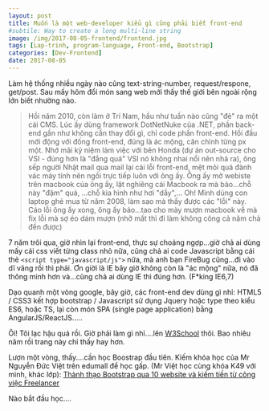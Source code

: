 ```yaml
---
layout: post
title: Muốn là một web-developer kiểu gì cũng phải biết front-end
#subtile: Way to create a long multi-line string
image: /img/2017-08-05-frontend/frontend.jpg
tags: [Lap-trinh, program-language, Front-end, Bootstrap]
categories: [Dev-Frontend]
date: 2017-08-05
---
```



Làm hệ thống nhiều ngày nào cũng text-string-number, request/respone, get/post. Sau mấy hôm đổi món sang web mới thấy thế giới bên ngoài rộng lớn biết nhường nào.

>Hồi năm 2010, còn làm ở Trí Nam, hầu như tuần nào cũng "đẻ" ra một cái CMS. Lúc ấy dùng framework DotNetNuke của .NET, phần back-end gần như không cần thay đổi gì, chỉ code phần front-end. Hồi đầu mới động với đống front-end, đúng là ác mộng, căn chỉnh từng px một. Nhớ mãi kỷ niệm làm việc với bên Honda (dự án out-source cho VSI - đúng hơn là "đắng quá" VSI nó không nhai nổi nên nhả ra), ông sếp người Nhật mail qua mail lại cái lỗi front-end, mệt mỏi quá đành vác máy tính nên ngồi trực tiếp luôn với ông ấy. Ông ấy mở webiste trên macbook của ông ấy, lật nghiêng cái Macbook ra mà bảo...chỗ này "đậm" quá, ...chỗ kia hình như hơi "dầy",... Oh! Mình dùng con laptop ghẻ mua từ năm 2008, làm sao mà thấy được các "lỗi" này. Cáo lỗi ông ấy xong, ông ấy bảo...tao cho mày mượn macbook về mà fix lỗi mà sợ éo dám mượn (nhỡ mất thì đi làm không công cả năm chả đền được)

7 năm trôi qua, giờ nhìn lại front-end, thực sự choáng ngợp...giờ chả ai dùng mấy cái css viết từng class nhỏ nữa, cũng chả ai code Javascript bằng cái thẻ `<script type="javascript/js">` nữa, mà anh bạn FireBug cũng...đi vào dĩ vãng rồi thì phải. Ơn giời là IE bây giờ không còn là "ác mộng" nữa, nó đã thông minh hơn và...cũng chả ai dùng IE thì đúng hơn. (F*king IE6,7)

Dạo quanh một vòng google, bây giờ, các front-end dev dùng gì nhỉ: HTML5 / CSS3 kết hợp bootstrap / Javascript sử dụng Jquery hoặc type theo kiểu ES6, hoặc TS, lại còn món SPA (single page application) bằng AngularJS/ReactJS.....


Ôi! Tôi lạc hậu quá rồi. Giờ phải làm gì nhỉ....lên [W3School](https://www.w3schools.com/) thôi. Bao nhiêu năm rồi trang này chỉ thấy hay hơn. 

Lượn một vòng, thấy....cần học Boostrap đầu tiên. Kiếm khóa học của Mr Nguyễn Đức Việt trên edumall để học gấp. (Mr Việt học cùng khóa K49 với mình, khác lớp): [Thành thạo Bootstrap qua 10 website và kiếm tiền từ công việc Freelancer](https://edumall.vn/courses/thanh-thao-bootstrap-va-kiem-tien-freelancer/learning)

Nào bắt đầu học....